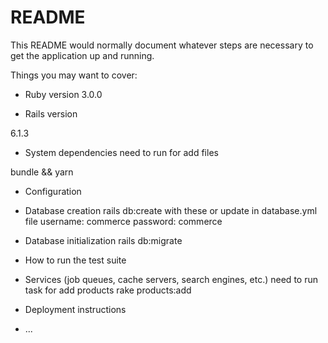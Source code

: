 # README

This README would normally document whatever steps are necessary to get the
application up and running.

Things you may want to cover:

* Ruby version
3.0.0

* Rails version

6.1.3

* System dependencies
need to run for add files 

bundle && yarn

* Configuration

* Database creation
rails db:create 
with these or update in database.yml file
username: commerce
password: commerce

* Database initialization
rails db:migrate

* How to run the test suite

* Services (job queues, cache servers, search engines, etc.)
need to run task for add products
rake products:add

* Deployment instructions

* ...
